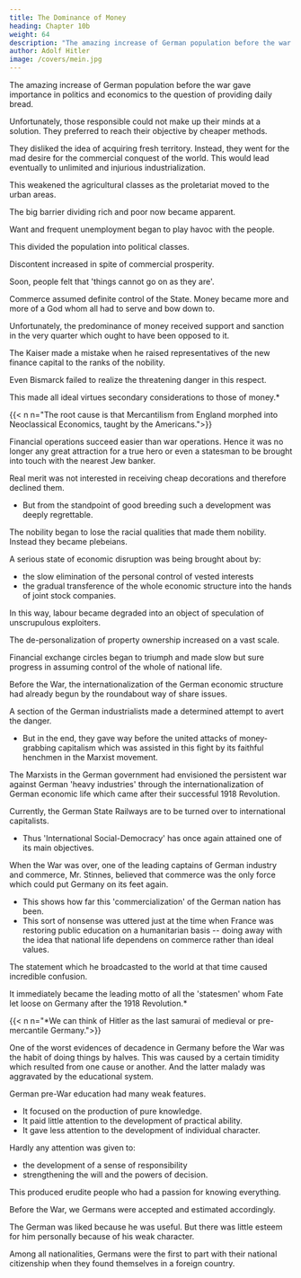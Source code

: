 ```yaml
---
title: The Dominance of Money
heading: Chapter 10b
weight: 64
description: "The amazing increase of German population before the war gave importance in politics and economics to the question of providing daily bread"
author: Adolf Hitler
image: /covers/mein.jpg
---
```




The amazing increase of German population before the war gave importance in politics and economics to the question of providing daily bread.

  <!-- into a more and more prominent position in all spheres of  thought and action.  -->

Unfortunately, those responsible could not make up their minds at a solution. They preferred to reach their objective by cheaper methods.

They disliked the idea of acquiring fresh territory. Instead, they went for the mad desire for the commercial conquest of the world. This would lead eventually to unlimited and injurious industrialization. 

This weakened the agricultural classes as the proletariat moved to the urban areas.

<!-- , until finally the equilibrium was completely upset.  -->

The big barrier dividing rich and poor now became apparent. 

<!-- Luxury and poverty lived so close to each other that the consequences were bound to be deplorable.  -->

Want and frequent unemployment began to play havoc with the people.

 <!-- and left discontent and embitterment behind them.  -->

This divided the population into political classes.

Discontent increased in spite of commercial prosperity. 

Soon, people felt that 'things cannot go on as they are'.

<!-- , although no one seemed able to visualize what was really going to happen. -->

<!-- These were typical and visible signs of the depths which the prevailing discontent had reached. Far worse than these, however, were other consequences which became apparent as a result of the industrialization of the nation.
In proportion to the extent that -->

Commerce assumed definite control of the State. Money became more and more of a God whom all had to serve and bow down to. 

<!-- Heavenly Gods became more and more old-fashioned and were laid away in the corners to make
room for the worship of mammon.  -->

<!-- Thus began a period of utter degeneration which became specially pernicious because it set in at a time when the nation was more than ever in need of an exalted idea, for a critical hour was threatening. Germany
should have been prepared to protect with the sword her efforts to win her own daily
bread in a peaceful way. -->

Unfortunately, the predominance of money received support and sanction in the very
quarter which ought to have been opposed to it. 

The Kaiser made a mistake when he raised representatives of the new finance capital to the ranks of the nobility.

Even Bismarck failed to realize the threatening danger in this respect. 

This made all ideal virtues secondary considerations to those of money.*

{{< n n="The root cause is that Mercantilism from England morphed into Neoclassical Economics, taught by the Americans.">}}


<!-- , for it was clear that having once taken this road, the nobility of the sword would very soon rank second to that of finance. -->

Financial operations succeed easier than war operations. Hence it was no longer any great attraction for a true hero or even a statesman to be brought into touch with the nearest Jew banker.

Real merit was not interested in receiving cheap decorations and therefore declined them. 
- But from the standpoint of good breeding such a development was deeply regrettable.

The nobility began to lose the racial qualities that made them nobility. Instead they became plebeians. 

A serious state of economic disruption was being brought about by:
- the slow elimination of the personal control of vested interests
- the gradual transference of the whole economic structure into the hands of joint stock companies.

In this way, labour became degraded into an object of speculation of unscrupulous exploiters.

The de-personalization of property ownership increased on a vast scale. 

Financial exchange circles began to triumph and made slow but sure progress in assuming control of the whole of national life.

Before the War, the internationalization of the German economic structure had already begun by the roundabout way of share issues. 

A section of the German industrialists made a determined attempt to avert the danger.
- But in the end, they gave way before the united attacks of money-grabbing capitalism which was assisted in this fight by its faithful henchmen in the Marxist movement.

The Marxists in the German government had envisioned the persistent war against German 'heavy industries' through the internationalization of German economic life which came after their successful 1918 Revolution. 

<!-- This, however, could only be brought to a successful conclusion by the victory which Marxism was able to gain in the Revolution.  -->

Currently, the German State Railways are to be turned over to international capitalists. 
- Thus 'International Social-Democracy' has once again attained one of its main objectives.



When the War was over, one of the leading captains of German industry and commerce, Mr. Stinnes, believed that  commerce was the only force which could put Germany on its feet again.
- This shows how far this 'commercialization' of the German nation has been.
- This sort of nonsense was uttered just at the time when France was restoring public education on a humanitarian basis -- doing away with the idea that national life dependens on commerce rather than ideal values. 

The statement which he broadcasted to the world at that time caused incredible confusion. 

It immediately became the leading motto of all the 'statesmen' whom Fate let loose on Germany after the 1918 Revolution.*

{{< n n="*We can think of Hitler as the last samurai of medieval or pre-mercantile Germany.">}}


One of the worst evidences of decadence in Germany before the War was the habit of doing things by halves. This was caused  by a certain timidity which resulted from one cause or another. And the latter malady was aggravated by the educational system. 

<!-- This was one of the consequences of the insecurity that was felt all round. And it is to be attributed also  -->

German pre-War education had many weak features. 
- It focused on the production of pure knowledge. 
- It paid little attention to the development of practical ability. 
- It gave less attention to the development of individual character. 

Hardly any attention was given to:
- the development of a sense of responsibility
- strengthening the will and the powers of decision. 

This produced erudite people who had a passion for knowing everything. 

Before the War, we Germans were accepted and estimated accordingly. 

The German was liked because he was useful. But there was little esteem for him personally because of his weak character. 

Among all nationalities, Germans were the first to part with their national citizenship when they found themselves in a foreign country.

<!-- There is a world of meaning in the saying that was then prevalent: -->


<!-- , come what may, he never grovels before its representative. 

A man who is serious about the maintenance and welfare of an institution will not allow himself to be discouraged when the representatives of that institution show certain faults and failings. And he certainly will not run around to tell the world about it, as certain false democratic 'friends' of the monarchy have done; but he will approach His Majesty, the bearer of the Crown himself, to warn him of the seriousness of a situation and persuade the monarch to act. 

Furthermore, he will not take up the standpoint that it must be left to His Majesty to act as the latter thinks fit, even though the course which he would take must plainly lead to disaster. 


But the man I am thinking of will deem it his duty to protect the monarchy against the monarch  himself, no matter what personal risk he may run in doing so. 

If the worth of the monarchical institution be dependent on the person of the monarch himself, then it would be the worst institution imaginable; for only in rare cases are kings found to be models of wisdom and understanding, and integrity of character, though we might like to think otherwise. But this fact is unpalatable to the professional knaves and lackeys.

Yet all upright men, and they are the backbone of the nation, repudiate the nonsensical fiction that all monarchs are wise, etc. 

For such men history is history and truth is truth, even where monarchs are concerned. But if a nation should have the good luck to possess a great king or a great man it ought to consider itself as specially favoured above all the other nations, and these may be thankful if an adverse fortune has not allotted the worst to them. -->

